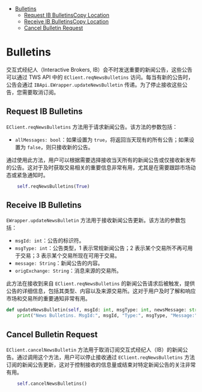 - [Bulletins](#bulletins)
  - [Request IB BulletinsCopy Location](#request-ib-bulletinscopy-location)
  - [Receive IB BulletinsCopy Location](#receive-ib-bulletinscopy-location)
  - [Cancel Bulletin Request](#cancel-bulletin-request)


# Bulletins

交互式经纪人（Interactive Brokers, IB）会不时发送重要的新闻公告，这些公告可以通过 TWS API 中的 `EClient.reqNewsBulletins` 访问。每当有新的公告时，公告会通过 `IBApi.EWrapper.updateNewsBulletin` 传递。为了停止接收这些公告，您需要取消订阅。

## Request IB Bulletins

`EClient.reqNewsBulletins` 方法用于请求新闻公告。该方法的参数包括：

- `allMessages: bool`：如果设置为 `true`，将返回当天现有的所有公告；如果设置为 `false`，则只接收新的公告。

通过使用此方法，用户可以根据需要选择接收当天所有的新闻公告或仅接收新发布的公告。这对于及时获取交易相关的重要信息非常有用，尤其是在需要跟踪市场动态或紧急通知时。

```python
    self.reqNewsBulletins(True)
```

## Receive IB Bulletins

`EWrapper.updateNewsBulletin` 方法用于接收新闻公告更新。该方法的参数包括：

- `msgId: int`：公告的标识符。
- `msgType: int`：公告类型，1 表示常规新闻公告；2 表示某个交易所不再可用于交易；3 表示某个交易所现在可用于交易。
- `message: String`：新闻公告的内容。
- `origExchange: String`：消息来源的交易所。

此方法在接收到来自 `EClient.reqNewsBulletins` 的新闻公告请求后被触发，提供公告的详细信息，包括其类型、内容以及来源交易所。这对于用户及时了解和响应市场和交易所的重要通知非常有用。

```python
def updateNewsBulletin(self, msgId: int, msgType: int, newsMessage: str, originExch: str):
    print("News Bulletins. MsgId:", msgId, "Type:", msgType, "Message:", newsMessage, "Exchange of Origin: ", originExch)
```

## Cancel Bulletin Request

`EClient.cancelNewsBulletin` 方法用于取消订阅交互式经纪人（IB）的新闻公告。通过调用这个方法，用户可以停止接收通过 `EClient.reqNewsBulletins` 方法订阅的新闻公告更新，这对于控制接收的信息量或结束对特定新闻公告的关注非常有用。

```python
    self.cancelNewsBulletins()
```